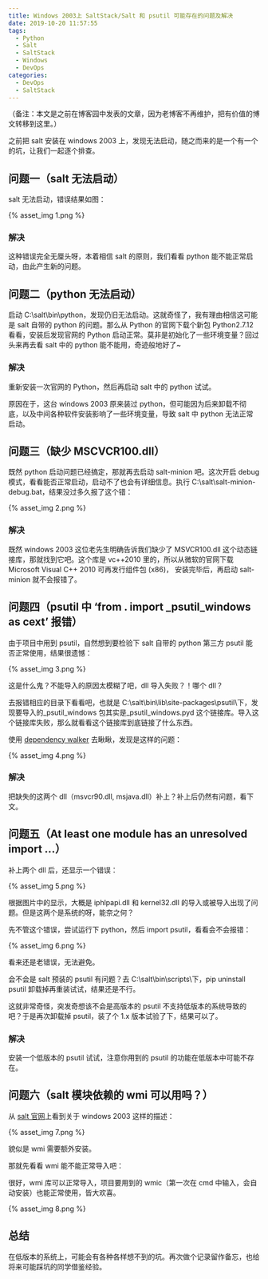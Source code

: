 ```yaml
---
title: Windows 2003上 SaltStack/Salt 和 psutil 可能存在的问题及解决
date: 2019-10-20 11:57:55
tags:
  - Python
  - Salt
  - SaltStack
  - Windows
  - DevOps
categories:
  - DevOps
  - SaltStack
---
```


（备注：本文是之前在博客园中发表的文章，因为老博客不再维护，把有价值的博文转移到这里。）

之前把 salt 安装在 windows 2003 上，发现无法启动，随之而来的是一个有一个的坑，让我们一起逐个排查。

<!--more-->

## 问题一（salt 无法启动）

salt 无法启动，错误结果如图：

{% asset_img 1.png %}

### 解决

这种错误完全无厘头呀，本着相信 salt 的原则，我们看看 python 能不能正常启动，由此产生新的问题。

## 问题二（python 无法启动）

启动 C:\salt\bin\python，发现仍旧无法启动。这就奇怪了，我有理由相信这可能是 salt 自带的 python 的问题。那么从 Python 的官网下载个新包 Python2.7.12 看看，安装后发现官网的 Python 启动正常。莫非是初始化了一些环境变量？回过头来再去看 salt 中的 python 能不能用，奇迹般地好了~

### 解决

重新安装一次官网的 Python，然后再启动 salt 中的 python 试试。

原因在于，这台 windows 2003 原来装过 python，但可能因为后来卸载不彻底，以及中间各种软件安装影响了一些环境变量，导致 salt 中 python 无法正常启动。

## 问题三（缺少 MSCVCR100.dll）

既然 python 启动问题已经搞定，那就再去启动 salt-minion 吧。这次开启 debug 模式，看看能否正常启动，启动不了也会有详细信息。执行 C:\salt\salt-minion-debug.bat，结果没过多久报了这个错：

{% asset_img 2.png %}

### 解决

既然 windows 2003 这位老先生明确告诉我们缺少了 MSVCR100.dll 这个动态链接库，那就找到它吧。这个库是 vc++2010 里的，所以从微软的官网下载 Microsoft Visual C++ 2010 可再发行组件包 (x86)， 安装完毕后，再启动 salt-minion 就不会报错了。

## 问题四（psutil 中 ‘from . import \_psutil_windows as cext’ 报错）

由于项目中用到 psutil，自然想到要检验下 salt 自带的 python 第三方 psutil 能否正常使用，结果很遗憾：

{% asset_img 3.png %}

这是什么鬼？不能导入的原因太模糊了吧，dll 导入失败？！哪个 dll？

去报错相应的目录下看看吧，也就是 C:\salt\bin\lib\site-packages\psutil\下，发现要导入的\_psutil_windows 包其实是\_psutil_windows.pyd 这个链接库。导入这个链接库失败，那么就看看这个链接库到底链接了什么东西。

使用 [dependency walker](http://dependencywalker.com/) 去瞅瞅，发现是这样的问题：

{% asset_img 4.png %}

### 解决

把缺失的这两个 dll（msvcr90.dll, msjava.dll）补上？补上后仍然有问题，看下文。

## 问题五（At least one module has an unresolved import ...）

补上两个 dll 后，还显示一个错误：

{% asset_img 5.png %}

根据图片中的显示，大概是 iphlpapi.dll 和 kernel32.dll 的导入或被导入出现了问题。但是这两个是系统的呀，能奈之何？

先不管这个错误，尝试运行下 python，然后 import psutil，看看会不会报错：

{% asset_img 6.png %}

看来还是老错误，无法避免。

会不会是 salt 预装的 psutil 有问题？去 C:\salt\bin\scripts\下，pip uninstall psutil 卸载掉再重装试试，结果还是不行。

这就非常奇怪，突发奇想该不会是高版本的 psutil 不支持低版本的系统导致的吧？于是再次卸载掉 psutil，装了个 1.x 版本试验了下，结果可以了。

### 解决

安装一个低版本的 psutil 试试，注意你用到的 psutil 的功能在低版本中可能不存在。

## 问题六（salt 模块依赖的 wmi 可以用吗？）

从 [salt 官网](https://docs.saltstack.com/en/latest/topics/installation/windows.html)上看到关于 windows 2003 这样的描述：

{% asset_img 7.png %}

貌似是 wmi 需要额外安装。

那就先看看 wmi 能不能正常导入吧：

很好，wmi 库可以正常导入，项目要用到的 wmic（第一次在 cmd 中输入，会自动安装）也能正常使用，皆大欢喜。

{% asset_img 8.png %}

## 总结

在低版本的系统上，可能会有各种各样想不到的坑。再次做个记录留作备忘，也给将来可能踩坑的同学借鉴经验。
